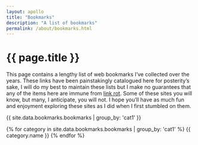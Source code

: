 ```yaml
---
layout: apollo
title: "Bookmarks"
description: "A list of bookmarks"
permalink: /about/bookmarks.html
---
```


<h1>{{ page.title }}</h1>
<div class="content">
	<p>This page contains a lengthy list of web bookmarks I’ve collected over the years. These links have been painstakingly catalogued here for posterity’s sake, I will do my best to maintain these lists but I make no guarantees that any of the items here are immune from <a href="https://en.wikipedia.org/wiki/Link_rot" title="link rot" target="_blank">link rot</a>. Some of these sites you will know, but many, I anticipate, you will not. I hope you’ll have as much fun and enjoyment exploring these sites as I did when I first stumbled on them.</p>

<div class="post">

{{ site.data.bookmarks.bookmarks | group_by: 'cat1' }}

{% for category in site.data.bookmarks.bookmarks | group_by: 'cat1' %}
{{ category.name }}
{% endfor %}

</div>
</div>
